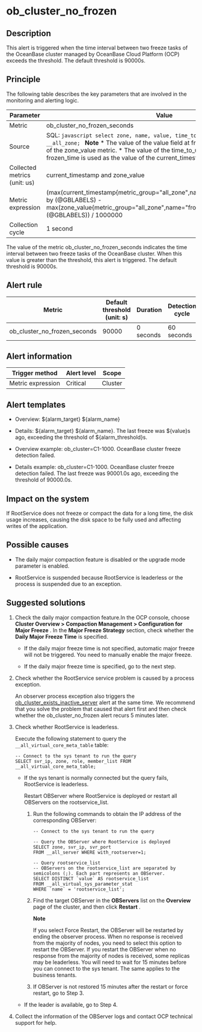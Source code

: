 ob_cluster_no_frozen 
=========================================



**Description** 
------------------------------------

This alert is triggered when the time interval between two freeze tasks of the OceanBase cluster managed by OceanBase Cloud Platform (OCP) exceeds the threshold. The default threshold is 90000s.

Principle 
------------------------------

The following table describes the key parameters that are involved in the monitoring and alerting logic. 


|          Parameter           |                                                                                                                                                                                                                              Value                                                                                                                                                                                                                               |
|------------------------------|------------------------------------------------------------------------------------------------------------------------------------------------------------------------------------------------------------------------------------------------------------------------------------------------------------------------------------------------------------------------------------------------------------------------------------------------------------------|
| Metric                       | ob_cluster_no_frozen_seconds                                                                                                                                                                                                                                                                                                                                                                                                                                     |
| Source                       | SQL:  ```javascript select zone, name, value, time_to_usec(now()) from __all_zone; ```  **Note**  * The value of the value field at frozen_time is used as the value of the zone_value metric.   * The value of the time_to_usec(now()) field at frozen_time is used as the value of the current_timestamp metric.    |
| Collected metrics (unit: us) | current_timestamp and zone_value                                                                                                                                                                                                                                                                                                                                                                                                                                 |
| Metric expression            | (max(current_timestamp{metric_group="all_zone",name="frozen_time",@LABELS}) by (@GBLABELS) - max(zone_value{metric_group="all_zone",name="frozen_time",@LABELS}) by (@GBLABELS)) / 1000000                                                                                                                                                                                                                                                                       |
| Collection cycle             | 1 second                                                                                                                                                                                                                                                                                                                                                                                                                                                         |



The value of the metric ob_cluster_no_frozen_seconds indicates the time interval between two freeze tasks of the OceanBase cluster. When this value is greater than the threshold, this alert is triggered. The default threshold is 90000s.

**Alert rule** 
-----------------------------------



|            Metric            | Default threshold (unit: s) | Duration  | Detection cycle | Time before clearance |
|------------------------------|-----------------------------|-----------|-----------------|-----------------------|
| ob_cluster_no_frozen_seconds | 90000                       | 0 seconds | 60 seconds      | 5 minutes             |



**Alert information** 
------------------------------------------



|  Trigger method   | Alert level |  Scope  |
|-------------------|-------------|---------|
| Metric expression | Critical    | Cluster |



**Alert templates** 
----------------------------------------

* Overview: ${alarm_target} ${alarm_name}

  

* Details: ${alarm_target} ${alarm_name}. The last freeze was ${value}s ago, exceeding the threshold of ${alarm_threshold}s.

  

* Overview example: ob_cluster=C1-1000. OceanBase cluster freeze detection failed.

  

* Details example: ob_cluster=C1-1000. OceanBase cluster freeze detection failed. The last freeze was 90001.0s ago, exceeding the threshold of 90000.0s.

  




**Impact on the system** 
---------------------------------------------

If RootService does not freeze or compact the data for a long time, the disk usage increases, causing the disk space to be fully used and affecting writes of the application.

**Possible causes** 
----------------------------------------

* The daily major compaction feature is disabled or the upgrade mode parameter is enabled.

  

* RootService is suspended because RootService is leaderless or the process is suspended due to an exception.

  




**Suggested solutions** 
--------------------------------------------

1. Check the daily major compaction feature.In the OCP console, choose **Cluster Overview \> Compaction Management \> Configuration for Major Freeze** . In the **Major Freeze Strategy** section, check whether the **Daily Major Freeze Time** is specified.
   * If the daily major freeze time is not specified, automatic major freeze will not be triggered. You need to manually enable the major freeze.

     
   
   * If the daily major freeze time is specified, go to the next step.

     
   

   

2. Check whether the RootService service problem is caused by a process exception. 

   An observer process exception also triggers the [ob_cluster_exists_inactive_server](../2.ob-alert/3.ob_cluster_exists_inactive_server-ob-the-cluster-is-not-working.md) alert at the same time. We recommend that you solve the problem that caused that alert first and then check whether the ob_cluster_no_frozen alert recurs 5 minutes later.
   

3. Check whether RootService is leaderless. 

   Execute the following statement to query the `__all_virtual_core_meta_table` table: 

   ```unknow
   -- Connect to the sys tenant to run the query
   SELECT svr_ip, zone, role, member_list FROM __all_virtual_core_meta_table;
   ```

   
   * If the sys tenant is normally connected but the query fails, RootService is leaderless. 

     Restart OBServer where RootService is deployed or restart all OBServers on the rootservice_list. 
     1. Run the following commands to obtain the IP address of the corresponding OBServer: 

        ```unknow
        -- Connect to the sys tenant to run the query
        
        -- Query the OBServer where RootService is deployed
        SELECT zone, svr_ip, svr_port
        FROM __all_server WHERE with_rootserver=1;
        
        -- Query rootservice_list
        -- OBServers on the rootservice_list are separated by semicolons (;). Each part represents an OBServer.
        SELECT DISTINCT `value` AS rootservice_list
        FROM __all_virtual_sys_parameter_stat
        WHERE `name` = 'rootservice_list';
        ```

        
     
     2. Find the target OBServer in the **OBServers** list on the **Overview** page of the cluster, and then click **Restart** . 

        **Note**

        

        If you select Force Restart, the OBServer will be restarted by ending the observer process. When no response is received from the majority of nodes, you need to select this option to restart the OBServer. If you restart the OBServer when no response from the majority of nodes is received, some replicas may be leaderless. You will need to wait for 15 minutes before you can connect to the sys tenant. The same applies to the business tenants.
        
     
     3. If OBServer is not restored 15 minutes after the restart or force restart, go to Step 3.

        
     

     
   
   * If the leader is available, go to Step 4.

     
   

   

4. Collect the information of the OBServer logs and contact OCP technical support for help.

   



